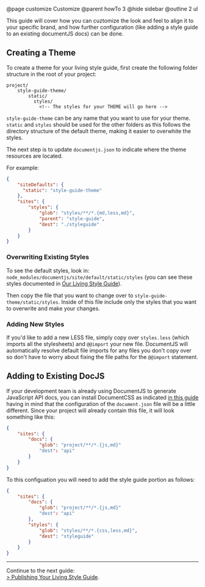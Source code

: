 @page customize Customize
@parent howTo 3
@hide sidebar
@outline 2 ul

This guide will cover how you can cuztomize the look and feel to align it to your specific brand, and how further configuration (like adding a style guide to an existing documentJS docs) can be done.


## Creating a Theme

To create a theme for your living style guide, first create the following folder structure in the root of your project:

```
project/
    style-guide-theme/
        static/
          styles/
            <!-- The styles for your THEME will go here -->
```
`style-guide-theme` can be any name that you want to use for your theme. `static` and `styles` should be used for the other folders as this follows the directory structure of the default theme, making it easier to overwhite the styles. 

The next step is to update `documentjs.json` to indicate where the theme resources are located.

For example:


```json
{
    "siteDefaults": {
      "static": "style-guide-theme"
    },
    "sites": {
        "styles": {
            "glob": "styles/**/*.{md,less,md}",
            "parent": "style-guide",
            "dest": "./styleguide"
        }
    }
}
```

### Overwriting Existing Styles

To see the default styles, look in:
`node_modules/documentjs/site/default/static/styles` 
(you can see these styles documented in [Our Living Style Guide](/examples/styles/variables.less.html)).

Then copy the file that you want to change over to `style-guide-theme/static/styles`. Inside of this file include only the styles that you want to overwrite and make your changes.

### Adding New Styles

If you'd like to add a new LESS file, simply copy over `styles.less` (which imports all the stylesheets) and `@@import` your new file. DocumentJS will automatically resolve default file imports for any files you don't copy over so don't have to worry about fixing the file paths for the `@@import` statement.

## Adding to Existing DocJS 

If your development team is already using DocumentJS to generate JavaScript API docs, you can install DocumentCSS as indicated [in this guide](setup.html) having in mind that the configuration of the `document.json` file will be a little different. Since your project will already contain this file, it will look something like this:

```json
{
    "sites": {
        "docs": {
            "glob": "project/**/*.{js,md}"
            "dest": "api"
        }
    }
}
```

To this configuation you will need to add the style guide portion as follows:

```json
{
    "sites": {
        "docs": {
            "glob": "project/**/*.{js,md}"
            "dest": "api"
        },
        "styles": {
            "glob": "styles/**/*.{css,less,md}",
            "dest": "styleguide"
        }
    }
}
```

----
Continue to the next guide: <br >
[&#62; Publishing Your Living Style Guide](/docs/publish.html).

